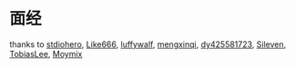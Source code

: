 # 面经

thanks to [stdiohero](https://github.com/stdiohero), [Like666](https://github.com/Like666), [luffywalf](https://github.com/luffywalf), [mengxinqi](https://github.com/mengxinqi), [dy425581723](https://github.com/dy425581723), [Sileven](https://github.com/Sileven), [TobiasLee](https://github.com/TobiasLee), [Moymix](https://github.com/Moymix)

